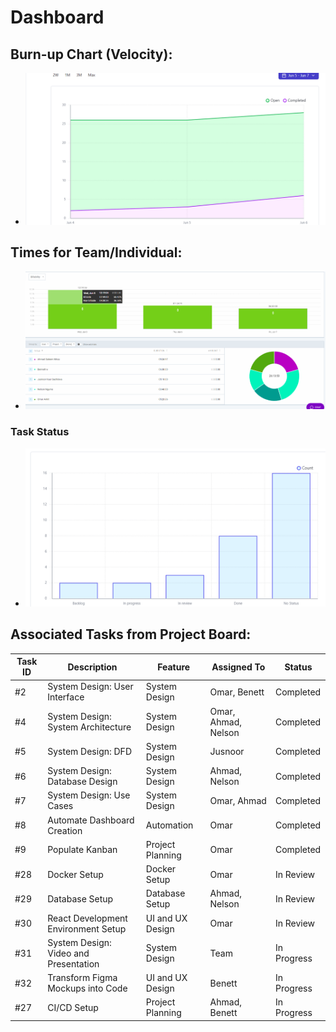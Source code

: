 # Dashboard

## Burn-up Chart (Velocity):
- ![docs/weekly logs/Burn Up Charts/burn up chart 2.png](
    https://github.com/UBCO-COSC499-Summer-2024/team-1-capstone-gradefalcon/blob/96b826b091ca75a8a5207057b0ea23d87e6a8c70/docs/weekly_logs/BurnUpCharts/BurnUpChart3.png
    )
## Times for Team/Individual:

- ![docs/weekly logs/Clockify/Time1.png](
    https://github.com/UBCO-COSC499-Summer-2024/team-1-capstone-gradefalcon/blob/96b826b091ca75a8a5207057b0ea23d87e6a8c70/docs/weekly_logs/Clockify/Time2.png
    )

### Task Status

- ![docs/weekly logs/Status/Status1.png](
    https://github.com/UBCO-COSC499-Summer-2024/team-1-capstone-gradefalcon/blob/96b826b091ca75a8a5207057b0ea23d87e6a8c70/docs/weekly_logs/Status/Status2.png
    )


## Associated Tasks from Project Board:
| Task ID | Description | Feature | Assigned To | Status |
|---------|-------------|---------|-------------|--------|
| #2 | System Design: User Interface | System Design | Omar, Benett | Completed |
| #4 | System Design: System Architecture | System Design | Omar, Ahmad, Nelson | Completed |
| #5 | System Design: DFD | System Design | Jusnoor | Completed |
| #6 | System Design: Database Design | System Design | Ahmad, Nelson | Completed |
| #7 | System Design: Use Cases | System Design | Omar, Ahmad | Completed |
| #8 | Automate Dashboard Creation | Automation | Omar | Completed |
| #9 | Populate Kanban | Project Planning | Omar | Completed |
| #28 | Docker Setup | Docker Setup | Omar | In Review |
| #29 | Database Setup | Database Setup | Ahmad, Nelson | In Review |
| #30 | React Development Environment Setup | UI and UX Design | Omar | In Review |
| #31 | System Design: Video and Presentation | System Design | Team | In Progress |
| #32 | Transform Figma Mockups into Code | UI and UX Design | Benett | In Progress |
| #27 | CI/CD Setup | Project Planning | Ahmad, Benett | In Progress |